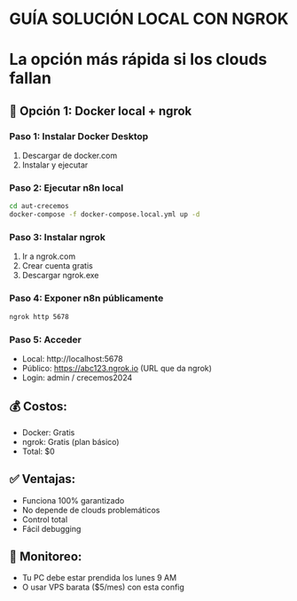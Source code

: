 # GUÍA SOLUCIÓN LOCAL CON NGROK
# La opción más rápida si los clouds fallan

## 🚀 Opción 1: Docker local + ngrok

### Paso 1: Instalar Docker Desktop
1. Descargar de docker.com
2. Instalar y ejecutar

### Paso 2: Ejecutar n8n local
```bash
cd aut-crecemos
docker-compose -f docker-compose.local.yml up -d
```

### Paso 3: Instalar ngrok
1. Ir a ngrok.com
2. Crear cuenta gratis
3. Descargar ngrok.exe

### Paso 4: Exponer n8n públicamente
```bash
ngrok http 5678
```

### Paso 5: Acceder
- Local: http://localhost:5678
- Público: https://abc123.ngrok.io (URL que da ngrok)
- Login: admin / crecemos2024

## 💰 Costos:
- Docker: Gratis
- ngrok: Gratis (plan básico)
- Total: $0

## ✅ Ventajas:
- Funciona 100% garantizado
- No depende de clouds problemáticos
- Control total
- Fácil debugging

## 📱 Monitoreo:
- Tu PC debe estar prendida los lunes 9 AM
- O usar VPS barata ($5/mes) con esta config
